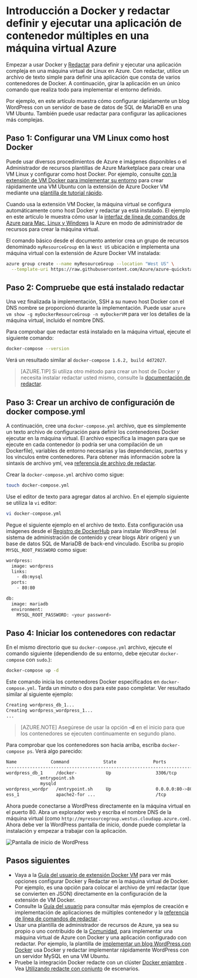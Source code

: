 <properties
   pageTitle="Docker y Redactar en una máquina virtual | Microsoft Azure"
   description="Introducción rápida a trabajar con redactar y Docker en máquinas virtuales de Linux en Azure"
   services="virtual-machines-linux"
   documentationCenter=""
   authors="iainfoulds"
   manager="timlt"
   editor=""
   tags="azure-resource-manager"/>

<tags
   ms.service="virtual-machines-linux"
   ms.devlang="NA"
   ms.topic="article"
   ms.tgt_pltfrm="vm-linux"
   ms.workload="infrastructure-services"
   ms.date="09/22/2016"
   ms.author="iainfou"/>

# <a name="get-started-with-docker-and-compose-to-define-and-run-a-multi-container-application-on-an-azure-virtual-machine"></a>Introducción a Docker y redactar definir y ejecutar una aplicación de contenedor múltiples en una máquina virtual Azure

Empezar a usar Docker y [Redactar](http://github.com/docker/compose) para definir y ejecutar una aplicación compleja en una máquina virtual de Linux en Azure. Con redactar, utilice un archivo de texto simple para definir una aplicación que consta de varios contenedores de Docker. A continuación, girar la aplicación en un único comando que realiza todo para implementar el entorno definido. 

Por ejemplo, en este artículo muestra cómo configurar rápidamente un blog WordPress con un servidor de base de datos de SQL de MariaDB en una VM Ubuntu. También puede usar redactar para configurar las aplicaciones más complejas.


## <a name="step-1-set-up-a-linux-vm-as-a-docker-host"></a>Paso 1: Configurar una VM Linux como host Docker

Puede usar diversos procedimientos de Azure e imágenes disponibles o el Administrador de recursos plantillas de Azure Marketplace para crear una VM Linux y configurar como host Docker. Por ejemplo, consulte [con la extensión de VM Docker para implementar su entorno](virtual-machines-linux-dockerextension.md) para crear rápidamente una VM Ubuntu con la extensión de Azure Docker VM mediante una [plantilla de tutorial rápido](https://github.com/Azure/azure-quickstart-templates/tree/master/docker-simple-on-ubuntu). 

Cuando usa la extensión VM Docker, la máquina virtual se configura automáticamente como host Docker y redactar ya está instalado. El ejemplo en este artículo le muestra cómo usar la [interfaz de línea de comandos de Azure para Mac, Linux y Windows](../xplat-cli-install.md) la Azure en modo de administrador de recursos para crear la máquina virtual.

El comando básico desde el documento anterior crea un grupo de recursos denominado `myResourceGroup` en la `West US` ubicación e implementa una máquina virtual con la extensión de Azure Docker VM instalada:

```bash
azure group create --name myResourceGroup --location "West US" \
  --template-uri https://raw.githubusercontent.com/Azure/azure-quickstart-templates/master/docker-simple-on-ubuntu/azuredeploy.json
```

## <a name="step-2-verify-that-compose-is-installed"></a>Paso 2: Compruebe que está instalado redactar

Una vez finalizada la implementación, SSH a su nuevo host Docker con el DNS nombre se proporcionó durante la implementación. Puede usar `azure vm show -g myDockerResourceGroup -n myDockerVM` para ver los detalles de la máquina virtual, incluido el nombre DNS.

Para comprobar que redactar está instalado en la máquina virtual, ejecute el siguiente comando:

```bash
docker-compose --version
```

Verá un resultado similar al `docker-compose 1.6.2, build 4d72027`.

>[AZURE.TIP] Si utiliza otro método para crear un host de Docker y necesita instalar redactar usted mismo, consulte la [documentación de redactar](https://github.com/docker/compose/blob/882dc673ce84b0b29cd59b6815cb93f74a6c4134/docs/install.md).


## <a name="step-3-create-a-docker-composeyml-configuration-file"></a>Paso 3: Crear un archivo de configuración de docker compose.yml

A continuación, cree una `docker-compose.yml` archivo, que es simplemente un texto archivo de configuración para definir los contenedores Docker ejecutar en la máquina virtual. El archivo especifica la imagen para que se ejecute en cada contenedor (o podría ser una compilación de un Dockerfile), variables de entorno necesarias y las dependencias, puertos y los vínculos entre contenedores. Para obtener más información sobre la sintaxis de archivo yml, vea [referencia de archivo de redactar](http://docs.docker.com/compose/yml/).

Crear la `docker-compose.yml` archivo como sigue:

```bash
touch docker-compose.yml
```

Use el editor de texto para agregar datos al archivo. En el ejemplo siguiente se utiliza la `vi` editor:

```bash
vi docker-compose.yml
```

Pegue el siguiente ejemplo en el archivo de texto. Esta configuración usa imágenes desde el [Registro de DockerHub](https://registry.hub.docker.com/_/wordpress/) para instalar WordPress (el sistema de administración de contenido y crear blogs Abrir origen) y un base de datos SQL de MariaDB de back-end vinculado. Escriba su propio `MYSQL_ROOT_PASSWORD` como sigue:

```bash
wordpress:
  image: wordpress
  links:
    - db:mysql
  ports:
    - 80:80

db:
  image: mariadb
  environment:
    MYSQL_ROOT_PASSWORD: <your password>
```

## <a name="step-4-start-the-containers-with-compose"></a>Paso 4: Iniciar los contenedores con redactar

En el mismo directorio que su `docker-compose.yml` archivo, ejecute el comando siguiente (dependiendo de su entorno, debe ejecutar `docker-compose` con `sudo`.):

```bash
docker-compose up -d

```

Este comando inicia los contenedores Docker especificados en `docker-compose.yml`. Tarda un minuto o dos para este paso completar. Ver resultado similar al siguiente ejemplo:

```bash
Creating wordpress_db_1...
Creating wordpress_wordpress_1...
...
```

>[AZURE.NOTE] Asegúrese de usar la opción **-d** en el inicio para que los contenedores se ejecuten continuamente en segundo plano.

Para comprobar que los contenedores son hacia arriba, escriba `docker-compose ps`. Verá algo parecido:

```bash
Name             Command             State              Ports
-------------------------------------------------------------------------
wordpress_db_1     /docker-           Up                 3306/tcp
             entrypoint.sh
             mysqld
wordpress_wordpr   /entrypoint.sh     Up                 0.0.0.0:80->80
ess_1              apache2-for ...                       /tcp
```

Ahora puede conectarse a WordPress directamente en la máquina virtual en el puerto 80. Abra un explorador web y escriba el nombre DNS de la máquina virtual (como `http://myresourcegroup.westus.cloudapp.azure.com`). Ahora debe ver la WordPress pantalla de inicio, donde puede completar la instalación y empezar a trabajar con la aplicación.

![Pantalla de inicio de WordPress][wordpress_start]


## <a name="next-steps"></a>Pasos siguientes

* Vaya a la [Guía del usuario de extensión Docker VM](https://github.com/Azure/azure-docker-extension/blob/master/README.md) para ver más opciones configurar Docker y Redactar en la máquina virtual de Docker. Por ejemplo, es una opción para colocar el archivo de yml redactar (que se convierten en JSON) directamente en la configuración de la extensión de VM Docker.
* Consulte la [Guía del usuario](http://docs.docker.com/compose/) para consultar más ejemplos de creación e implementación de aplicaciones de múltiples contenedor y la [referencia de línea de comandos de redactar](http://docs.docker.com/compose/reference/) .
* Usar una plantilla de administrador de recursos de Azure, ya sea su propio o uno contribuido de la [Comunidad](https://azure.microsoft.com/documentation/templates/), para implementar una máquina virtual de Azure con Docker y una aplicación configurado con redactar. Por ejemplo, la plantilla de [implementar un blog WordPress con Docker](https://github.com/Azure/azure-quickstart-templates/tree/master/docker-wordpress-mysql) usa Docker y redactar implementar rápidamente WordPress con un servidor MySQL en una VM Ubuntu.
* Pruebe la integración Docker redacte con un clúster [Docker enjambre](virtual-machines-linux-docker-swarm.md) . Vea [Utilizando redacte con conjunto](https://docs.docker.com/compose/swarm/) de escenarios.

<!--Image references-->

[wordpress_start]: ./media/virtual-machines-linux-docker-compose-quickstart/WordPress.png
